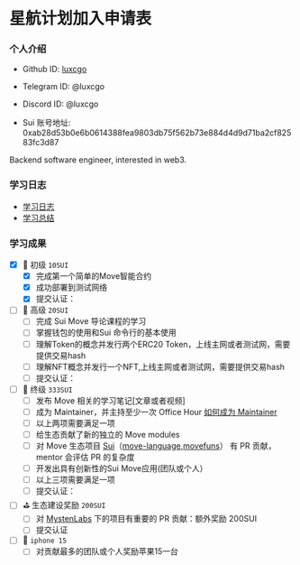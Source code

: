 # 星航计划加入申请表

### 个人介绍

* Github ID: [luxcgo](https://github.com/luxcgo)

* Telegram ID: @luxcgo

* Discord ID: @luxcgo

* Sui 账号地址: 0xab28d53b0e6b0614388fea9803db75f562b73e884d4d9d71ba2cf82583fc3d87

Backend software engineer, interested in web3.

### 学习日志

- [学习日志](journal.md)
- [学习总结](summary.md)

### 学习成果

- [x] 🥉 初级 `10SUI`
  - [x] 完成第一个简单的Move智能合约
  - [x] 成功部署到测试网络
  - [x] 提交认证：
- [ ] 🥈 高级 `20SUI`
  - [ ] 完成 Sui Move 导论课程的学习
  - [ ] 掌握钱包的使用和Sui 命令行的基本使用
  - [ ] 理解Token的概念并发行两个ERC20 Token，上线主网或者测试网，需要提供交易hash
  - [ ] 理解NFT概念并发行一个NFT,上线主网或者测试网，需要提供交易hash
  - [ ] 提交认证：
- [ ] 🏅 终级 `333SUI`
  - [ ] 发布 Move 相关的学习笔记[文章或者视频]
  - [ ] 成为 Maintainer，并主持至少一次 Office Hour [如何成为 Maintainer](https://www.notion.so/629b476e32d84f7da9faaeef40b3e259?pvs=21)
  - [ ] 以上两项需要满足一项
  - [ ] 给生态贡献了新的独立的 Move modules
  - [ ] 对 Move 生态项目 [Sui](https://github.com/MystenLabs/sui)（[move-language](https://github.com/move-language),[movefuns](https://github.com/movefuns)） 有 PR 贡献，mentor 会评估 PR 的复杂度
  - [ ] 开发出具有创新性的Sui Move应用(团队或个人）
  - [ ] 以上三项需要满足一项
  - [ ] 提交认证：
- [ ] ⛳ 生态建设奖励 `200SUI`
  - [ ] 对 [MystenLabs](https://github.com/MystenLabs) 下的项目有重要的 PR 贡献：额外奖励 200SUI
  - [ ] 提交认证
- [ ] 🍎 `iphone 15`
  - [ ] 对贡献最多的团队或个人奖励苹果15一台